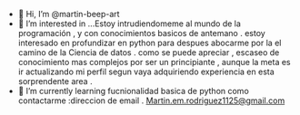 - 👋 Hi, I’m @martin-beep-art
- 👀 I’m interested in ...Estoy intrudiendomeme al mundo de la programación , y con conocimientos basicos de antemano .
estoy interesado en profundizar en python para despues abocarme por la el camino de la Ciencia de datos . como se puede apreciar , escaseo de conocimiento mas complejos 
por ser un principiante , aunque la meta es ir actualizando mi perfil segun vaya adquiriendo experiencia en esta sorprendente area . 
- 🌱 I’m currently learning fucnionalidad basica de python 
como contactarme :direccion de email . Martin.em.rodriguez1125@gmail.com
<!---
martin-beep-art/martin-beep-art is a ✨ special ✨ repository because its `README.md` (this file) appears on your GitHub profile.
You can click the Preview link to take a look at your changes.
--->
